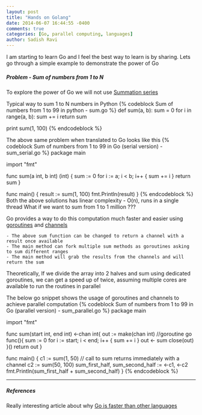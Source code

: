 ```yaml
---
layout: post
title: "Hands on Golang"
date: 2014-06-07 16:44:55 -0400
comments: true
categories: [Go, parallel computing, languages]
author: Sadish Ravi
---
```

I am starting to learn Go and I feel the best way to learn is by sharing. Lets go through a simple example to demonstrate the power of Go

##### Problem - Sum of numbers from 1 to N
To explore the power of Go we will not use [Summation series](http://en.wikipedia.org/wiki/1_%2B_2_%2B_3_%2B_4_%2B_%E2%8B%AF "Summation Series")

Typical way to sum 1 to N numbers in Python
{% codeblock Sum of numbers from 1 to 99 in python - sum.go %}
def sum(a, b):
    sum = 0
    for i in range(a, b):
        sum += i
    return sum

print sum(1, 100)
{% endcodeblock %}

The above same problem when translated to Go looks like this
{% codeblock Sum of numbers from 1 to 99 in Go (serial version) - sum_serial.go %}
package main

import "fmt"

func sum(a int, b int) (int) {
    sum := 0
    for i := a; i < b; i++ {
        sum += i
    }
    return sum
}

func main() {
    result := sum(1, 100)
    fmt.Println(result)
}
{% endcodeblock %}
Both the above solutions has linear complexity - O(n), runs in a single thread What if we want to sum from 1 to 1 million ???

Go provides a way to do this computation much faster and easier using [goroutines](https://gobyexample.com/goroutines) and [channels](https://gobyexample.com/channels)

    - The above sum function can be changed to return a channel with a result once available
    - The main method can fork multiple sum methods as goroutines asking to sum different ranges
    - The main method will grab the results from the channels and will return the sum

Theoretically, If we divide the array into 2 halves and sum using dedicated goroutines, we can get a speed up of twice, assuming multiple cores are available to run the routines in parallel

The below go snippet shows the usage of goroutines and channels to achieve parallel computation
{% codeblock Sum of numbers from 1 to 99 in Go (parallel version) - sum_parallel.go %}
package main

import "fmt"

func sum(start int, end int) <-chan int{
    out := make(chan int)
    //goroutine
    go func(){
        sum := 0
        for i := start; i < end; i++ {
            sum += i
        }
        out <- sum
        close(out)
    }()
    return out
}

func main() {
    c1 := sum(1, 50) // call to sum returns immediately with a channel
    c2 := sum(50, 100)
    sum_first_half, sum_second_half := <-c1, <-c2
    fmt.Println(sum_first_half + sum_second_half)
}
{% endcodeblock %}

***

##### References

Really interesting article about why [Go is faster than other languages](http://dave.cheney.net/2014/06/07/five-things-that-make-go-fast)
